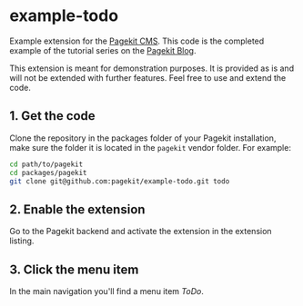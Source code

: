 # example-todo

Example extension for the [Pagekit CMS](https://github.com/pagekit/pagekit). This code is the completed example of the tutorial series on the [Pagekit Blog](https://pagekit.com/blog).

This extension is meant for demonstration purposes. It is provided as is and will not be extended with further features. Feel free to use and extend the code.

## 1. Get the code

Clone the repository in the packages folder of your Pagekit installation, make sure the folder it is located in the `pagekit` vendor folder. For example:

```sh
cd path/to/pagekit
cd packages/pagekit
git clone git@github.com:pagekit/example-todo.git todo
```

## 2. Enable the extension

Go to the Pagekit backend and activate the extension in the extension listing.

## 3. Click the menu item

In the main navigation you'll find a menu item *ToDo*.
